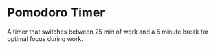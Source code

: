 # Pomodoro Timer
A timer that switches between 25 min of work and a 5 minute break for optimal focus during work. 
